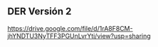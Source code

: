 ## DER Versión 2

https://drive.google.com/file/d/1rA8F8CM-jhYNDTU3NyTFF3PGUnLvrYti/view?usp=sharing

